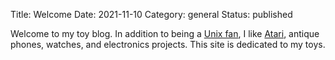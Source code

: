 Title: Welcome
Date: 2021-11-10
Category: general
Status: published

Welcome to my toy blog.  In addition to being a [Unix fan](https://www.unixdude.net), I like
[Atari](https://www.ataridude.net/), antique phones, watches, and electronics projects.  This
site is dedicated to my toys.
